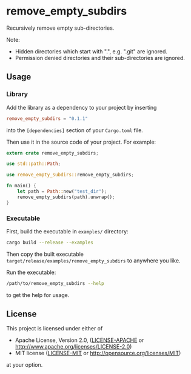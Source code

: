# remove\_empty\_subdirs

Recursively remove empty sub-directories.

Note:

* Hidden directories which start with ".", e.g. ".git" are ignored.
* Permission denied directories and their sub-directories are ignored.

## Usage

### Library

Add the library as a dependency to your project by inserting

```toml
remove_empty_subdirs = "0.1.1"
```

into the `[dependencies]` section of your `Cargo.toml` file.

Then use it in the source code of your project. For example:

```rust
extern crate remove_empty_subdirs;

use std::path::Path;

use remove_empty_subdirs::remove_empty_subdirs;

fn main() {
    let path = Path::new("test_dir");
    remove_empty_subdirs(path).unwrap();
}
```

### Executable

First, build the executable in `examples/` directory:

```sh
cargo build --release --examples
```

Then copy the built executable `target/release/examples/remove_empty_subdirs` to anywhere you like.

Run the executable:

```sh
/path/to/remove_empty_subdirs --help
```

to get the help for usage.

## License

This project is licensed under either of

 * Apache License, Version 2.0, ([LICENSE-APACHE](LICENSE-APACHE) or http://www.apache.org/licenses/LICENSE-2.0)
 * MIT license ([LICENSE-MIT](LICENSE-MIT) or http://opensource.org/licenses/MIT)

at your option.
